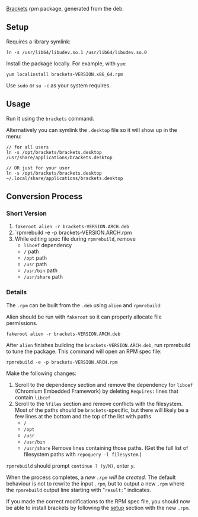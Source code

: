 [Brackets](https://github.com/adobe/brackets) rpm package, generated from the deb.

<a id="setup">

## Setup

</a>

Requires a library symlink:

    ln -s /usr/lib64/libudev.so.1 /usr/lib64/libudev.so.0
    
Install the package locally.  For example, with `yum`:

    yum localinstall brackets-VERSION.x86_64.rpm

Use `sudo` or `su -c` as your system requires.

## Usage

Run it using the `brackets` command.

Alternatively you can symlink the `.desktop` file so it will show up in the menu:

    // for all users
    ln -s /opt/brackets/brackets.desktop /usr/share/applications/brackets.desktop

    // OR just for your user
    ln -s /opt/brackets/brackets.desktop ~/.local/share/applications/brackets.desktop

## Conversion Process

### Short Version

1. `fakeroot alien -r brackets-VERSION.ARCH.deb`
2. `rpmrebuild -e -p brackets-VERSION.ARCH.rpm
3. While editing spec file during `rpmrebuild`, remove
    - `libcef` dependency
    - `/` path
    - `/opt` path
    - `/usr` path
    - `/usr/bin` path
    - `/usr/share` path
        
### Details

The `.rpm` can be built from the `.deb` using `alien` and `rpmrebuild`:

Alien should be run with `fakeroot` so it can properly allocate file permissions.

    fakeroot alien -r brackets-VERSION.ARCH.deb

After `alien` finishes building the `brackets-VERSION.ARCH.deb`, run rpmrebuild to tune the package. 
This command will open an RPM spec file:

    rpmrebuild -e -p brackets-VERSION.ARCH.rpm

Make the following changes:

1. Scroll to the dependency section and remove the dependency for `libcef` (Chromium Embedded Framework) by deleting `Requires:` lines that contain `libcef`
2. Scroll to the `%files` section and remove conflicts with the filesystem.
   Most of the paths should be `brackets`-specific, but there will likely be a few lines at the bottom and the top of the list with paths
   - `/`
   - `/opt`
   - `/usr`
   - `/usr/bin`
   - `/usr/share`
   Remove lines containing those paths.
   (Get the full list of filesystem paths with `repoquery -l filesystem`.)

`rpmrebuild` should prompt `continue ? (y/N)`, enter `y`.

When the process completes, a *new `.rpm` will be created.*
The default behaviour is not to rewrite the input `.rpm`, but to output a new `.rpm` where the `rpmrebuild` output line starting with "`result:`" indicates.

If you made the correct modifications to the RPM spec file, you should now be able to install brackets by following the [setup](#setup) section with the new `.rpm`.
